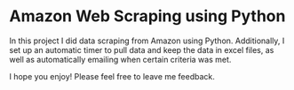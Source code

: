 # Amazon Web Scraping using Python

In this project I did data scraping from Amazon using Python.
Additionally, I set up an automatic timer to pull data and keep the data in excel files, as well as automatically emailing when certain criteria was met.

I hope you enjoy! Please feel free to leave me feedback.
